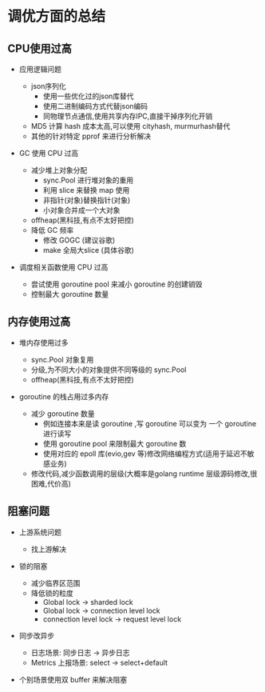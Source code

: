 # 调优方面的总结

## CPU使用过高

* 应用逻辑问题
  * json序列化
    * 使用一些优化过的json库替代
    * 使用二进制编码方式代替json编码
    * 同物理节点通信,使用共享内存IPC,直接干掉序列化开销
  * MD5 计算 hash 成本太高,可以使用 cityhash, murmurhash替代 
  * 其他的针对特定 pprof 来进行分析解决

* GC 使用 CPU 过高
  * 减少堆上对象分配
    * sync.Pool 进行堆对象的重用
    * 利用 slice 来替换 map 使用
    * 非指针(对象)替换指针(对象)
    * 小对象合并成一个大对象
  * offheap(黑科技,有点不太好把控)
  * 降低 GC 频率
    * 修改 GOGC (建议谷歌)
    * make 全局大slice (具体谷歌)

* 调度相关函数使用 CPU 过高
  * 尝试使用 goroutine pool 来减小 goroutine 的创建销毁
  * 控制最大 goroutine 数量

## 内存使用过高

* 堆内存使用过多
  * sync.Pool 对象复用 
  * 分级,为不同大小的对象提供不同等级的 sync.Pool
  * offheap(黑科技,有点不太好把控)

* goroutine 的栈占用过多内存
  * 减少 goroutine 数量
    * 例如连接本来是读 goroutine ,写 goroutine 可以变为 一个 goroutine 进行读写
    * 使用 goroutine pool 来限制最大 goroutine 数
    * 使用对应的 epoll 库(evio,gev 等)修改网络编程方式(适用于延迟不敏感业务) 
  * 修改代码,减少函数调用的层级(大概率是golang runtime 层级源码修改,很困难,代价高)

## 阻塞问题

* 上游系统问题
  * 找上游解决

* 锁的阻塞
  * 减少临界区范围
  * 降低锁的粒度
    * Global lock -> sharded lock
    * Global lock -> connection level lock
    * connection level lock -> request level lock
* 同步改异步
  * 日志场景: 同步日志 -> 异步日志
  * Metrics 上报场景: select -> select+default

* 个别场景使用双 buffer 来解决阻塞
